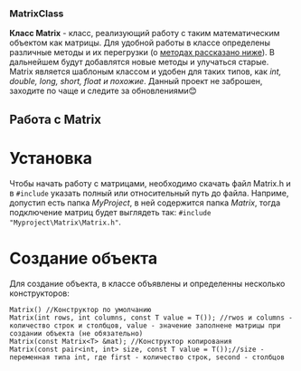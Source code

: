 ### MatrixClass
**Класс Matrix** - класс, реализующий работу с таким математическим объектом как матрицы.
Для удобной работы в классе определены различные методы и их перегрузки (о [методах рассказано ниже]()). В дальнейшем будут добавлятся новые методы и улучаться старые. Matrix является шаблоным классом и удобен для таких типов, как *int, double, long, short, float и похожие*.
Данный проект не заброшен, заходите по чаще и следите за обновлениями😊
## Работа с Matrix
# Установка
Чтобы начать работу с матрицами, необходимо скачать файл Matrix.h и в `#include` указать полный или относительный путь до файла. Наприме, допустип есть папка *MyProject*, в ней содержится папка *Matrix*, тогда подключение матриц будет выглядеть так: `#include "Myproject\Matrix\Matrix.h"`.
# Создание объекта
Для создание объекта, в классе объявлены и определенны несколько конструкторов:
```
Matrix() //Конструктор по умолчанию
Matrix(int rows, int columns, const T value = T()); //rwos и columns - количество строк и столбцов, value - значение заполнене матрицы при создании объекта (не обязательно)
Matrix(const Matrix<T> &mat); //Конструктор копирования
Matrix(const pair<int, int> size, const T value = T());//size - переменная типа int, где first - количество строк, second - столбцов
```


